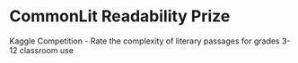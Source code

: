 # CommonLit Readability Prize
 Kaggle Competition - Rate the complexity of literary passages for grades 3-12 classroom use
